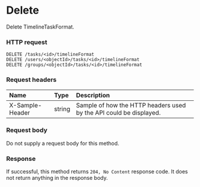 # Delete

Delete TimelineTaskFormat.
### HTTP request
```http
DELETE /tasks/<id>/timelineFormat
DELETE /users/<objectId>/tasks/<id>/timelineFormat
DELETE /groups/<objectId>/tasks/<id>/timelineFormat

```
### Request headers
| Name       | Type | Description|
|:---------------|:--------|:----------|
| X-Sample-Header  | string  | Sample of how the HTTP headers used by the API could be displayed.|

### Request body
Do not supply a request body for this method.


### Response
If successful, this method returns `204, No Content` response code. It does not return anything in the response body.

<!-- uuid: 5df3af87-6b01-40fe-93ec-8a13b0c758c5\n2015-10-09 15:14:09 UTC -->